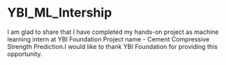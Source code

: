 # YBI_ML_Intership
I am glad to share that I have completed my hands-on project as machine learning intern at YBI Foundation Project name - Cement Compressive Strength Prediction.I would like to thank YBI Foundation for providing this opportunity.
